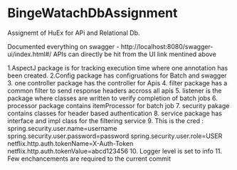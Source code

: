 # BingeWatachDbAssignment
Assignemt of HuEx for APi and Relational Db.

Documented everything on swagger - http://localhost:8080/swagger-ui/index.html#/ APIs can directly be hit from the UI link mentined above

1.AspectJ package is for tracking execution time where one annotation has been created.
2.Config package has configruations for Batch and swagger
3. one controller package has the controller for Apis
4. filter package has a common filter to send response headers accross all apis
5. listener is the package where classes are written to verify completion of batch jobs
6. processor package contains itemProcessor for batch job
7. security pakage contains classes for header based authentication
8. service package has interface and impl class for the filtering service
9. This is the cred : spring.security.user.name=username spring.security.user.password=password spring.security.user.role=USER netflix.http.auth.tokenName=X-Auth-Token netflix.http.auth.tokenValue=abcd123456
10. Logger level is set to info
11. Few enchancements are required to the current commit
